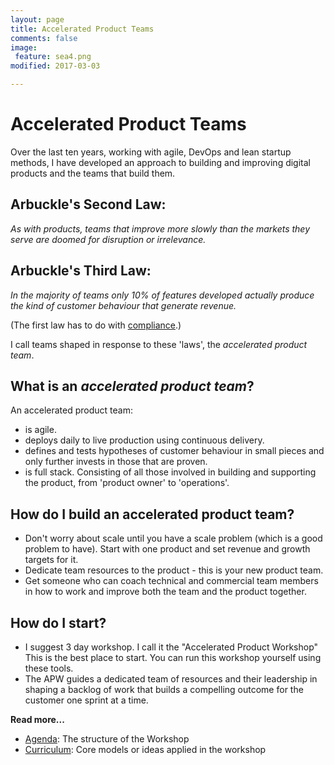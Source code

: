 ```yaml
---
layout: page
title: Accelerated Product Teams
comments: false
image: 
 feature: sea4.png
modified: 2017-03-03

---
```


# Accelerated Product Teams

Over the last ten years, working with agile, DevOps and lean startup methods, I have developed an approach to building and improving digital products and the teams that build them. 

## Arbuckle's Second Law:
*As with products, teams that improve more slowly than the markets they serve are doomed for disruption or irrelevance.*

## Arbuckle's Third Law:
*In the majority of teams only 10% of features developed actually produce the kind of customer behaviour that generate revenue.*

(The first law has to do with [compliance](https://twitter.com/dromologue/status/575686167229775874).)

I call teams shaped in response to these 'laws', the _accelerated product team_.

## What is an _accelerated product team_?
An accelerated product team:
+ is agile.
+ deploys daily to live production using continuous delivery.
+ defines and tests hypotheses of customer behaviour in small pieces and only further invests in those that are proven.
+ is full stack. Consisting of all those involved in building and supporting the product, from 'product owner' to 'operations'.

## How do I build an accelerated product team?
+ Don't worry about scale until you have a scale problem (which is a good problem to have). Start with one product and set revenue and growth targets for it.
+ Dedicate team resources to the product - this is your new product team. 
+ Get someone who can coach technical and commercial team members in how to work and improve both the team and the product together. 

## How do I start?
+ I suggest 3 day workshop. I call it the "Accelerated Product Workshop" This is the best place to start. You can run this workshop yourself using these tools.
+ The APW guides a dedicated team of resources and their leadership in shaping a backlog of work that builds a compelling outcome for the customer one sprint at a time. 


**Read more...**
+ [Agenda](structure.md): The structure of the Workshop
+ [Curriculum](models.md): Core models or ideas applied in the workshop


